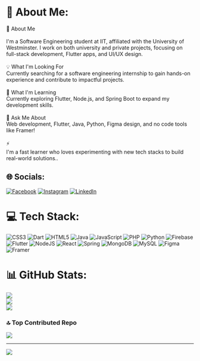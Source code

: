 # 💫 About Me:
🚀 About Me<br><br>I'm a Software Engineering student at IIT, affiliated with the University of Westminster. I work on both university and private projects, focusing on full-stack development, Flutter apps, and UI/UX design.<br><br>💡 What I'm Looking For<br>Currently searching for a software engineering internship to gain hands-on experience and contribute to impactful projects.<br><br>🌱 What I'm Learning<br>Currently exploring Flutter, Node.js, and Spring Boot to expand my development skills.<br><br>💬 Ask Me About<br>Web development, Flutter, Java, Python, Figma design, and no code tools like Framer!<br><br>⚡ <br>I'm a fast learner who loves experimenting with new tech stacks to build real-world solutions..


## 🌐 Socials:
[![Facebook](https://img.shields.io/badge/Facebook-%231877F2.svg?logo=Facebook&logoColor=white)](https://facebook.com/yashith.chandeepa.1) [![Instagram](https://img.shields.io/badge/Instagram-%23E4405F.svg?logo=Instagram&logoColor=white)](https://instagram.com/yashith_chandeepa) [![LinkedIn](https://img.shields.io/badge/LinkedIn-%230077B5.svg?logo=linkedin&logoColor=white)](https://www.linkedin.com/in/yashith-chandeepa-903397220/) 


# 💻 Tech Stack:
![CSS3](https://img.shields.io/badge/css3-%231572B6.svg?style=for-the-badge&logo=css3&logoColor=white) ![Dart](https://img.shields.io/badge/dart-%230175C2.svg?style=for-the-badge&logo=dart&logoColor=white) ![HTML5](https://img.shields.io/badge/html5-%23E34F26.svg?style=for-the-badge&logo=html5&logoColor=white) ![Java](https://img.shields.io/badge/java-%23ED8B00.svg?style=for-the-badge&logo=openjdk&logoColor=white) ![JavaScript](https://img.shields.io/badge/javascript-%23323330.svg?style=for-the-badge&logo=javascript&logoColor=%23F7DF1E) ![PHP](https://img.shields.io/badge/php-%23777BB4.svg?style=for-the-badge&logo=php&logoColor=white) ![Python](https://img.shields.io/badge/python-3670A0?style=for-the-badge&logo=python&logoColor=ffdd54) ![Firebase](https://img.shields.io/badge/firebase-%23039BE5.svg?style=for-the-badge&logo=firebase) ![Flutter](https://img.shields.io/badge/Flutter-%2302569B.svg?style=for-the-badge&logo=Flutter&logoColor=white) ![NodeJS](https://img.shields.io/badge/node.js-6DA55F?style=for-the-badge&logo=node.js&logoColor=white) ![React](https://img.shields.io/badge/react-%2320232a.svg?style=for-the-badge&logo=react&logoColor=%2361DAFB) ![Spring](https://img.shields.io/badge/spring-%236DB33F.svg?style=for-the-badge&logo=spring&logoColor=white) ![MongoDB](https://img.shields.io/badge/MongoDB-%234ea94b.svg?style=for-the-badge&logo=mongodb&logoColor=white) ![MySQL](https://img.shields.io/badge/mysql-4479A1.svg?style=for-the-badge&logo=mysql&logoColor=white) ![Figma](https://img.shields.io/badge/figma-%23F24E1E.svg?style=for-the-badge&logo=figma&logoColor=white) ![Framer](https://img.shields.io/badge/Framer-black?style=for-the-badge&logo=framer&logoColor=blue)
# 📊 GitHub Stats:
![](https://github-readme-stats.vercel.app/api?username=yashith03&theme=transparent&hide_border=true&include_all_commits=false&count_private=true)<br/>
![](https://nirzak-streak-stats.vercel.app/?user=yashith03&theme=transparent&hide_border=true)<br/>
![](https://github-readme-stats.vercel.app/api/top-langs/?username=yashith03&theme=transparent&hide_border=true&include_all_commits=false&count_private=true&layout=compact)

### 🔝 Top Contributed Repo
![](https://github-contributor-stats.vercel.app/api?username=yashith03&limit=5&theme=dark&combine_all_yearly_contributions=true)

---
[![](https://visitcount.itsvg.in/api?id=yashith03&icon=0&color=1)](https://visitcount.itsvg.in)

<!-- Proudly created with GPRM ( https://gprm.itsvg.in ) -->
